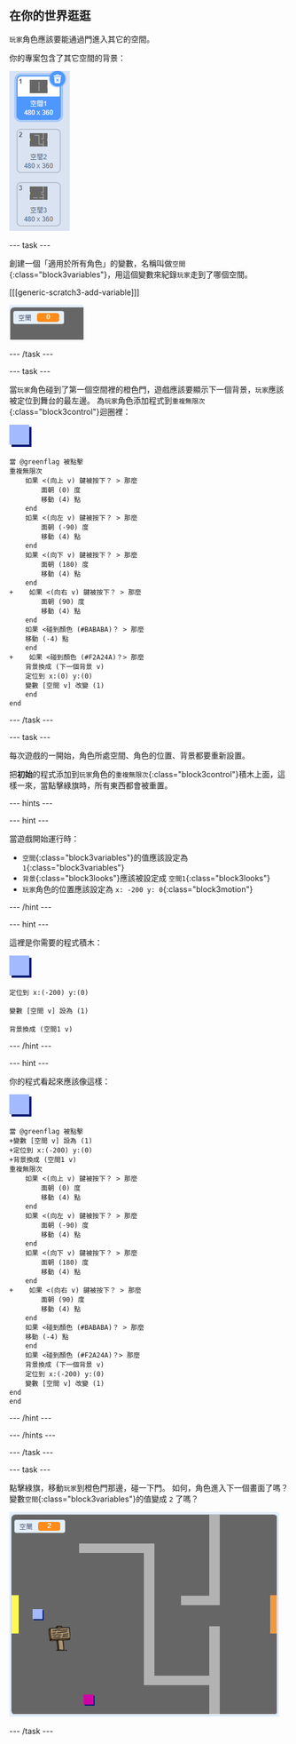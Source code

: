## 在你的世界逛逛

`玩家`角色應該要能通過門進入其它的空間。

你的專案包含了其它空間的背景：

![截圖](images/world-backdrops.png)

\--- task \---

創建一個「適用於所有角色」的變數，名稱叫做`空間`{:class="block3variables"}，用這個變數來紀錄`玩家`走到了哪個空間。

[[[generic-scratch3-add-variable]]]

![截圖](images/world-room.png)

\--- /task \---

\--- task \---

當`玩家`角色碰到了第一個空間裡的橙色門，遊戲應該要顯示下一個背景，`玩家`應該被定位到舞台的最左邊。 為`玩家`角色添加程式到`重複無限次`{:class="block3control"}迴圈裡：

![玩家](images/player.png)

```blocks3
當 @greenflag 被點擊
重複無限次
    如果 <(向上 v) 鍵被按下？ > 那麼
        面朝 (0) 度
        移動 (4) 點
    end
    如果 <(向左 v) 鍵被按下？ > 那麼
        面朝 (-90) 度
        移動 (4) 點
    end
    如果 <(向下 v) 鍵被按下？ > 那麼
        面朝 (180) 度
        移動 (4) 點
    end
+    如果 <(向右 v) 鍵被按下？ > 那麼
        面朝 (90) 度
        移動 (4) 點
    end
    如果 <碰到顏色 (#BABABA)？ > 那麼
    移動 (-4) 點
    end
+    如果 <碰到顏色 (#F2A24A)？> 那麼
    背景換成 (下一個背景 v)
    定位到 x:(0) y:(0)
    變數 [空間 v] 改變 (1)
    end
end
```

\--- /task \---

\--- task \---

每次遊戲的一開始，角色所處空間、角色的位置、背景都要重新設置。

把**初始**的程式添加到`玩家`角色的`重複無限次`{:class="block3control"}積木上面，這樣一來，當點擊綠旗時，所有東西都會被重置。

\--- hints \---

\--- hint \---

當遊戲開始運行時：

+ `空間`{:class="block3variables"}的值應該設定為 `1`{:class="block3variables"}
+ `背景`{:class="block3looks"}應該被設定成 `空間1`{:class="block3looks"}
+ `玩家`角色的位置應該設定為 `x: -200 y: 0`{:class="block3motion"}

\--- /hint \---

\--- hint \---

這裡是你需要的程式積木：

![玩家](images/player.png)

```blocks3
定位到 x:(-200) y:(0)

變數 [空間 v] 設為 (1)

背景換成 (空間1 v)
```

\--- /hint \---

\--- hint \---

你的程式看起來應該像這樣：

![玩家](images/player.png)

```blocks3
當 @greenflag 被點擊
+變數 [空間 v] 設為 (1)
+定位到 x:(-200) y:(0)
+背景換成 (空間1 v)
重複無限次
    如果 <(向上 v) 鍵被按下？ > 那麼
        面朝 (0) 度
        移動 (4) 點
    end
    如果 <(向左 v) 鍵被按下？ > 那麼
        面朝 (-90) 度
        移動 (4) 點
    end
    如果 <(向下 v) 鍵被按下？ > 那麼
        面朝 (180) 度
        移動 (4) 點
    end
+    如果 <(向右 v) 鍵被按下？ > 那麼
        面朝 (90) 度
        移動 (4) 點
    end
    如果 <碰到顏色 (#BABABA)？ > 那麼
    移動 (-4) 點
    end
    如果 <碰到顏色 (#F2A24A)？> 那麼
    背景換成 (下一個背景 v)
    定位到 x:(-200) y:(0)
    變數 [空間 v] 改變 (1)
end
end
```

\--- /hint \---

\--- /hints \---

\--- /task \---

\--- task \---

點擊綠旗，移動`玩家`到橙色門那邊，碰一下門。 如何，角色進入下一個畫面了嗎？ 變數`空間`{:class="block3variables"}的值變成 `2` 了嗎？

![截圖](images/world-room-test.png)

\--- /task \---